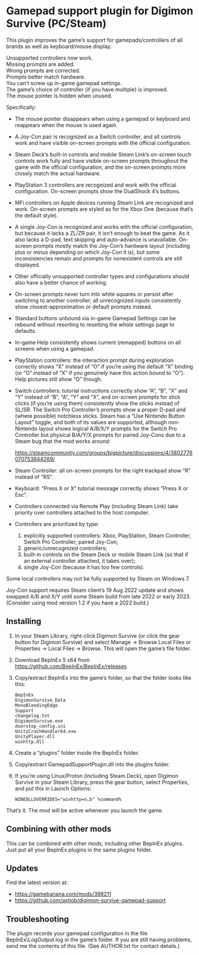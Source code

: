 Gamepad support plugin for Digimon Survive (PC/Steam)
=====================================================

This plugin improves the game’s support for gamepads/controllers of all brands
as well as keyboard/mouse display.

Unsupported controllers now work.  
Missing prompts are added.  
Wrong prompts are corrected.  
Prompts better match hardware.  
You can’t screw up in-game gamepad settings.  
The game’s choice of controller (if you have multiple) is improved.  
The mouse pointer is hidden when unused.

Specifically:

  * The mouse pointer disappears when using a gamepad or keyboard
    and reappears when the mouse is used again.

  * A Joy-Con pair is recognized as a Switch controller, and all controls
    work and have visible on-screen prompts with the official configuration.

  * Steam Deck’s built-in controls and mobile Steam Link’s on-screen touch
    controls work fully and have visible on-screen prompts throughout the
    game with the official configuration, and the on-screen prompts more
    closely match the actual hardware.

  * PlayStation 3 controllers are recognized and work with the official
    configuration. On-screen prompts show the DualShock 4’s buttons.

  * MFi controllers on Apple devices running Steam Link are recognized and
    work. On-screen prompts are styled as for the Xbox One (because that’s
    the default style).

  * A single Joy-Con is recognized and works with the official configuration,
    but because it lacks a ZL/ZR pair, it isn’t enough to beat the game.
    As it also lacks a D-pad, text skipping and auto-advance is unavailable.
    On-screen prompts mostly match the Joy-Con’s hardware layout
    (including plus or minus depending on which Joy-Con it is),
    but some inconsistencies remain and prompts for nonexistent
    controls are still displayed.

  * Other officially unsupported controller types and configurations
    should also have a better chance of working.

  * On-screen prompts never turn into white squares or persist after switching
    to another controller; all unrecognized inputs consistently show
    closest-approximation or default prompts instead.

  * Standard buttons unbound via in-game Gamepad Settings can be rebound
    without resorting to resetting the whole settings page to defaults.

  * In-game Help consistently shows current (remapped) buttons on all screens
    when using a gamepad.

  * PlayStation controllers: the interaction prompt during exploration
    correctly shows “X” instead of “O” if you’re using the default “X”
    binding (or “O” instead of “X” if you genuinely have this action bound
    to “O”). Help pictures still show “O” though.

  * Switch controllers: tutorial instructions correctly show “A”, “B”, “X”
    and “Y” instead of “B”, “A”, “Y” and “X”, and on-screen prompts for stick
    clicks (if you’re using them) consistently show the sticks instead of SL/SR.
    The Switch Pro Controller’s prompts show a proper D-pad and (where possible)
    notchless sticks. Steam has a “Use Nintendo Button Layout” toggle, and both
    of its values are supported, although non-Nintendo layout shows logical
    A/B/X/Y prompts for the Switch Pro Controller but physical B/A/Y/X prompts
    for paired Joy-Cons due to a Steam bug that the mod works around:

    https://steamcommunity.com/groups/bigpicture/discussions/4/3802776070753844269/

  * Steam Controller: all on-screen prompts for
    the right trackpad show “R” instead of “RS”.

  * Keyboard: “Press X or X” tutorial message correctly shows “Press X or Esc”.

  * Controllers connected via Remote Play (including Steam Link) take priority
    over controllers attached to the host computer.

  * Controllers are prioritized by type:
     1. explicitly supported controllers: Xbox, PlayStation,
        Steam Controller, Switch Pro Controller, paired Joy-Con;
     2. generic/unrecognized controllers;
     3. built-in controls on the Steam Deck or mobile Steam Link
        (so that if an external controller attached, it takes over);
     4. single Joy-Con (because it has too few controls).

Some local controllers may not be fully supported by Steam on Windows 7.

Joy-Con support requires Steam client’s 19 Aug 2022 update and shows
swapped A/B and X/Y until some Steam build from late 2022 or early 2023.
(Consider using mod version 1.2 if you have a 2022 build.)


Installing
----------

 1. In your Steam Library, right-click Digimon Survive (or click the gear
    button for Digimon Survive) and select Manage → Browse Local Files
    or Properties → Local Files → Browse. This will open the game’s
    file folder.

 2. Download BepInEx 5 x64 from https://github.com/BepInEx/BepInEx/releases

 3. Copy/extract BepInEx into the game’s folder,
    so that the folder looks like this:

        BepInEx
        DigimonSurvive_Data
        MonoBleedingEdge
        Support
        changelog.txt
        DigimonSurvive.exe
        doorstop_config.ini
        UnityCrashHandler64.exe
        UnityPlayer.dll
        winhttp.dll

 4. Create a “plugins” folder inside the BepInEx folder.

 5. Copy/extract GamepadSupportPlugin.dll into the plugins folder.

 6. If you’re using Linux/Proton (including Steam Deck), open Digimon Survive
    in your Steam Library, press the gear button, select Properties, and put
    this in Launch Options:

        WINEDLLOVERRIDES="winhttp=n,b" %command%

That’s it. The mod will be active whenever you launch the game.


Combining with other mods
-------------------------

This can be combined with other mods, including other BepInEx plugins.
Just put all your BepInEx plugins in the same plugins folder.


Updates
-------

Find the latest version at:
  * https://gamebanana.com/mods/398211
  * https://github.com/astiob/digimon-survive-gamepad-support


Troubleshooting
---------------

The plugin records your gamepad configuration in the file
BepInEx\LogOutput.log in the game’s folder. If you are still having problems,
send me the contents of this file. (See AUTHOR.txt for contact details.)
